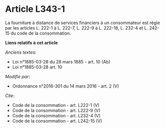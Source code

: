 # Article L343-1

La fourniture à distance de services financiers à un consommateur est régie par les articles L. 222-1 à L. 222-7, L. 222-9 à
L. 222-18, L. 232-4 et L. 242-15 du code de la consommation.

**Liens relatifs à cet article**

_Anciens textes_:

  - Loi n°1885-03-28 du 28 mars 1885 - art. 10 (Ab)
  - Loi n°1885-03-28 art. 10

_Modifié par_:

  - Ordonnance n°2016-301 du 14 mars 2016 - art. 2 (V)

_Cite_:

  - Code de la consommation - art. L222-1 (V)
  - Code de la consommation - art. L222-9 (V)
  - Code de la consommation - art. L232-4 (V)
  - Code de la consommation - art. L242-15 (V)
